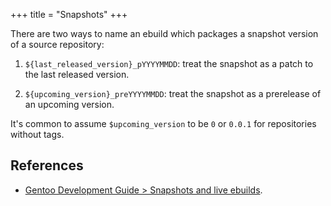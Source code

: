 +++
title = "Snapshots"
+++

There are two ways to name an ebuild which packages a snapshot version of a source repository:

1. `${last_released_version}_pYYYYMMDD`: treat the snapshot as a patch to the last released version.

2. `${upcoming_version}_preYYYYMMDD`: treat the snapshot as a prerelease of an upcoming version.

It's common to assume `$upcoming_version` to be `0` or `0.0.1` for repositories without tags.

## References

- [Gentoo Development Guide > Snapshots and live ebuilds](https://devmanual.gentoo.org/ebuild-writing/file-format/index.html#snapshots-and-live-ebuilds).
